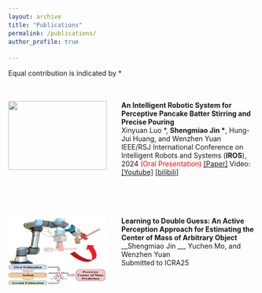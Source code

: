 ```yaml
---
layout: archive
title: "Publications"
permalink: /publications/
author_profile: true

---
```

Equal contribution is indicated by *

<br/><br/>
<img align="left" style="width:200px; height:140px; margin-right:30px" src="/images/pouring.gif">
**An Intelligent Robotic System for Perceptive Pancake Batter Stirring and Precise Pouring**  
Xinyuan Luo *, __Shengmiao Jin *__, Hung-Jui Huang, and Wenzhen Yuan                          
IEEE/RSJ International Conference on Intelligent Robots and Systems (**IROS**), 2024 <span style="color:red">(Oral Presentation)</span>  [[Paper]](https://arxiv.org/abs/2407.01755) Video:[[Youtube]](https://www.youtube.com/watch?si=ikU3lOzVro_94tGz&v=-295mNAnFLk&feature=youtu.be) [[bilibili]](https://www.bilibili.com/video/BV1qChee8Ewg)  
<br/><br/>

<br/><br/>
<img align="left" style="width:200px; height:140px; margin-right:30px" src="/images/teaser1.png">
**Learning to Double Guess: An Active Perception Approach for Estimating the Center of Mass of Arbitrary Object**  
__Shengmiao Jin __, Yuchen Mo, and Wenzhen Yuan                          
Submitted to ICRA25
<br/><br/>


